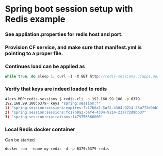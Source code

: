 #  Spring boot session setup with Redis example

### See appliation.properties for redis host and port. 
### Provision CF service, and make sure that manifest.yml is pointing to a proper file.
### Continues load can be applied as
```java
while true; do sleep 1; curl -I -X GET http://redis-sessions.cfapps.pez.pivotal.io//; echo -e '\n\n\n\n'$(date);done
```
### Verify that keys are indeed loaded to redis
```bash
Alexs-MBP:redis-sessions $ redis-cli -h 192.168.99.100 -p 6379
192.168.99.100:6379> keys "spring:session:*"
1) "spring:session:sessions:expires:fc17b0a2-5af4-4304-9214-23a772d9bb37"
2) "spring:session:sessions:fc17b0a2-5af4-4304-9214-23a772d9bb37"
3) "spring:session:expirations:1479756360000"
```
### Local Redis docker container
Can be started 
```
docker run --name my-redis -d -p 6379:6379 redis
```